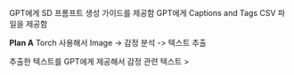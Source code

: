 
GPT에게 SD 프롬프트 생성 가이드를 제공함
GPT에게 Captions and Tags CSV 파일을 제공함

**Plan A**
Torch 사용해서 Image -> 감정 분석 -> 텍스트 추출

추출한 텍스트를 GPT에게 제공해서 감정 관련 텍스트 > 